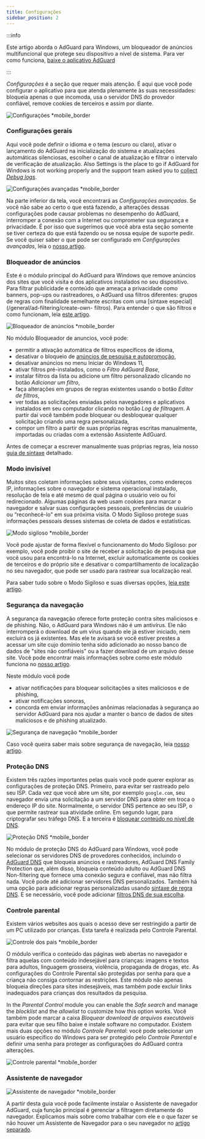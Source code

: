 ```yaml
---
title: Configurações
sidebar_position: 2
---
```


:::info

Este artigo aborda o AdGuard para Windows, um bloqueador de anúncios multifuncional que protege seu dispositivo a nível de sistema. Para ver como funciona, [baixe o aplicativo AdGuard](https://agrd.io/download-kb-adblock)

:::

_Configurações_ é a seção que requer mais atenção. É aqui que você pode configurar o aplicativo para que atenda plenamente às suas necessidades: bloqueia apenas o que incomoda, usa o servidor DNS do provedor confiável, remove cookies de terceiros e assim por diante.

![Configurações \*mobile\_border](https://cdn.adtidy.org/content/kb/ad_blocker/windows/overview/settings.png)

### Configurações gerais

Aqui você pode definir o idioma e o tema (escuro ou claro), ativar o lançamento do AdGuard na inicialização do sistema e atualizações automáticas silenciosas, escolher o canal de atualização e filtrar o intervalo de verificação de atualização. Also Settings is the place to go if AdGuard for Windows is not working properly and the support team asked you to [collect _Debug logs_](/adguard-for-windows/solving-problems/adguard-logs.md).

![Configurações avançadas \*mobile\_border](https://cdn.adtidy.org/content/kb/ad_blocker/windows/overview/advanced-settings.png)

Na parte inferior da tela, você encontrará as _Configurações avançadas_. Se você não sabe ao certo o que está fazendo, a alterações dessas configurações pode causar problemas no desempenho do AdGuard, interromper a conexão com a Internet ou comprometer sua segurança e privacidade. É por isso que sugerimos que você abra esta seção somente se tiver certeza do que está fazendo ou se nossa equipe de suporte pedir. Se você quiser saber o que pode ser configurado em _Configurações avançadas_, leia o [nosso artigo](/adguard-for-windows/solving-problems/low-level-settings.md).

### Bloqueador de anúncios

Este é o módulo principal do AdGuard para Windows que remove anúncios dos sites que você visita e dos aplicativos instalados no seu dispositivo. Para filtrar publicidade e conteúdo que ameaça a privacidade como banners, pop-ups ou rastreadores, o AdGuard usa filtros diferentes: grupos de regras com finalidade semelhante escritas com uma [sintaxe especial](/general/ad-filtering/create-own- filtros). Para entender o que são filtros e como funcionam, leia [este artigo](/general/ad-filtering/how-ad-blocking-works).

![Bloqueador de anúncios \*mobile\_border](https://cdn.adtidy.org/content/kb/ad_blocker/windows/overview/settings_ad_blocker.png)

No módulo Bloqueador de anuncios, você pode:

- permitir a ativação automática de filtros específicos de idioma,
- desativar o bloqueio de [anúncios de pesquisa e autopromoção](/general/ad-filtering/search-ads),
- desativar anúncios no menu Iniciar do Windows 11,
- ativar filtros pré-instalados, como o _Filtro AdGuard Base_,
- instalar filtros da lista ou adicione um filtro personalizado clicando no botão _Adicionar um filtro_,
- faça alterações em grupos de regras existentes usando o botão _Editor de filtros_,
- ver todas as solicitações enviadas pelos navegadores e aplicativos instalados em seu computador clicando no botão _Log de filtragem_. A partir daí você também pode bloquear ou desbloquear qualquer solicitação criando uma regra personalizada,
- compor um filtro a partir de suas próprias regras escritas manualmente, importadas ou criadas com a extensão Assistente AdGuard.

Antes de começar a escrever manualmente suas próprias regras, leia nosso [guia de sintaxe](/general/ad-filtering/create-own-filters) detalhado.

### Modo invisível

Muitos sites coletam informações sobre seus visitantes, como endereços IP, informações sobre o navegador e sistema operacional instalado, resolução de tela e até mesmo de qual página o usuário veio ou foi redirecionado. Algumas páginas da web usam cookies para marcar o navegador e salvar suas configurações pessoais, preferências de usuário ou “reconhecê-lo” em sua próxima visita. O Modo Sigiloso protege suas informações pessoais desses sistemas de coleta de dados e estatísticas.

![Modo sigiloso \*mobile\_border](https://cdn.adtidy.org/content/kb/ad_blocker/windows/overview/stealth-mode.png)

Você pode ajustar de forma flexível o funcionamento do Modo Sigiloso: por exemplo, você pode proibir o site de receber a solicitação de pesquisa que você usou para encontrá-lo na Internet, excluir automaticamente os cookies de terceiros e do próprio site e desativar o compartilhamento de localização no seu navegador, que pode ser usado para rastrear sua localização real.

Para saber tudo sobre o Modo Sigiloso e suas diversas opções, [leia este artigo](/general/stealth-mode).

### Segurança da navegação

A segurança da navegação oferece forte proteção contra sites maliciosos e de phishing. Não, o AdGuard para Windows não é um antivírus. Ele não interromperá o download de um vírus quando ele já estiver iniciado, nem excluirá os já existentes. Mas ele te avisará se você estiver prestes a acessar um site cujo domínio tenha sido adicionado ao nosso banco de dados de "sites não confiáveis" ou a fazer download de um arquivo desse site. Você pode encontrar mais informações sobre como este módulo funciona no [nosso artigo](/general/browsing-security).

Neste módulo você pode

- ativar notificações para bloquear solicitações a sites maliciosos e de phishing,
- ativar notificações sonoras,
- concorda em enviar informações anônimas relacionadas à segurança ao servidor AdGuard para nos ajudar a manter o banco de dados de sites maliciosos e de phishing atualizado.

![Segurança de navegação \*mobile\_border](https://cdn.adtidy.org/content/kb/ad_blocker/windows/overview/browsing-security.png)

Caso você queira saber mais sobre segurança de navegação, leia [nosso artigo](/general/browsing-security).

### Proteção DNS

Existem três razões importantes pelas quais você pode querer explorar as configurações de proteção DNS. Primeiro, para evitar ser rastreado pelo seu ISP. Cada vez que você abre um site, por exemplo `google.com`, seu navegador envia uma solicitação a um servidor DNS para obter em troca o endereço IP do site. Normalmente, o servidor DNS pertence ao seu ISP, o que permite rastrear sua atividade online. Em segundo lugar, para criptografar seu tráfego DNS. E a terceira é [bloquear conteúdo no nível de DNS](https://adguard-dns.io/kb/general/dns-filtering/).

![Proteção DNS \*mobile\_border](https://cdn.adtidy.org/content/kb/ad_blocker/windows/overview/dns-settings.png)

No módulo de proteção DNS do AdGuard para Windows, você pode selecionar os servidores DNS de provedores conhecidos, incluindo o [AdGuard DNS](https://adguard-dns.io/kb/) que bloqueia anúncios e rastreadores, AdGuard DNS Family Protection que, além disso, bloqueia conteúdo adulto ou AdGuard DNS Non-filtering que fornece uma conexão segura e confiável, mas não filtra nada. Você pode até adicionar servidores DNS personalizados. Também há uma opção para adicionar regras personalizadas usando [sintaxe de regra DNS](https://adguard-dns.io/kb/general/dns-filtering-syntax/). E se necessário, você pode adicionar [filtros DNS de sua escolha](https://filterlists.com).

### Controle parental

Existem vários websites aos quais o acesso deve ser restringido a partir de um PC utilizado por crianças. Esta tarefa é realizada pelo Controle Parental.

![Controle dos pais \*mobile\_border](https://cdn.adtidy.org/content/kb/ad_blocker/windows/overview/parental-control.png)

O módulo verifica o conteúdo das páginas web abertas no navegador e filtra aquelas com conteúdo indesejável para crianças: imagens e textos para adultos, linguagem grosseira, violência, propaganda de drogas, etc. As configurações do Controle Parental são protegidas por senha para que a criança não consiga contornar as restrições. Este módulo não apenas bloqueia direções para sites indesejáveis, mas também pode excluir links inadequados para crianças dos resultados da pesquisa.

In the _Parental Control_ module you can enable the _Safe search_ and manage the _blocklist_ and the _allowlist_ to customize how this option works. Você também pode marcar a caixa _Bloquear download de arquivos executáveis_ para evitar que seu filho baixe e instale software no computador. Existem mais duas opções no módulo _Controle Parental_: você pode selecionar um usuário específico do Windows para ser protegido pelo _Controle Parental_ e definir uma senha para proteger as configurações do AdGuard contra alterações.

![Controle parental \*mobile\_border](https://cdn.adtidy.org/content/kb/ad_blocker/windows/overview/parental-control.png)

### Assistente de navegador

![Assistente de navegador \*mobile\_border](https://cdn.adtidy.org/content/kb/ad_blocker/windows/browser-assistant/browser-assistant.png)

A partir desta guia você pode facilmente instalar o Assistente de navegador AdGuard, cuja função principal é gerenciar a filtragem diretamente do navegador. Explicamos mais sobre como trabalhar com ele e o que fazer se não houver um Assistente de Navegador para o seu navegador no [artigo separado](/adguard-for-windows/browser-assistant.md).
